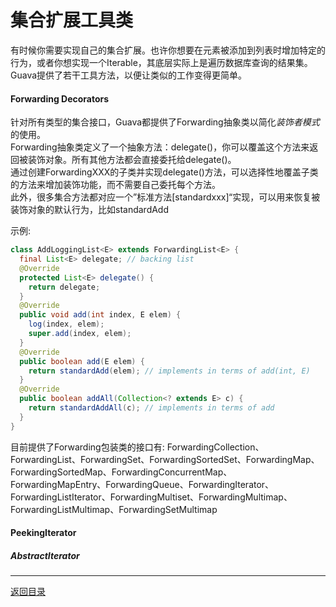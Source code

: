 集合扩展工具类
===
有时候你需要实现自己的集合扩展。也许你想要在元素被添加到列表时增加特定的行为，或者你想实现一个Iterable，其底层实际上是遍历数据库查询的结果集。Guava提供了若干工具方法，以便让类似的工作变得更简单。


#### Forwarding Decorators
针对所有类型的集合接口，Guava都提供了Forwarding抽象类以简化*装饰者模式*的使用。  
Forwarding抽象类定义了一个抽象方法：delegate()，你可以覆盖这个方法来返回被装饰对象。所有其他方法都会直接委托给delegate()。  
通过创建ForwardingXXX的子类并实现delegate()方法，可以选择性地覆盖子类的方法来增加装饰功能，而不需要自己委托每个方法。  
此外，很多集合方法都对应一个”标准方法[standardxxx]“实现，可以用来恢复被装饰对象的默认行为，比如standardAdd  

示例:  
```java  
class AddLoggingList<E> extends ForwardingList<E> {  
  final List<E> delegate; // backing list  
  @Override  
  protected List<E> delegate() {  
    return delegate;  
  }  
  @Override  
  public void add(int index, E elem) {  
    log(index, elem);  
    super.add(index, elem);  
  }  
  @Override  
  public boolean add(E elem) {  
    return standardAdd(elem); // implements in terms of add(int, E)  
  }  
  @Override  
  public boolean addAll(Collection<? extends E> c) {  
    return standardAddAll(c); // implements in terms of add  
  }  
}  

```

目前提供了Forwarding包装类的接口有:
ForwardingCollection、ForwardingList、ForwardingSet、ForwardingSortedSet、ForwardingMap、ForwardingSortedMap、ForwardingConcurrentMap、ForwardingMapEntry、ForwardingQueue、ForwardingIterator、ForwardingListIterator、ForwardingMultiset、ForwardingMultimap、ForwardingListMultimap、ForwardingSetMultimap

#### PeekingIterator

##### AbstractIterator

------
[返回目录](/README.md)
